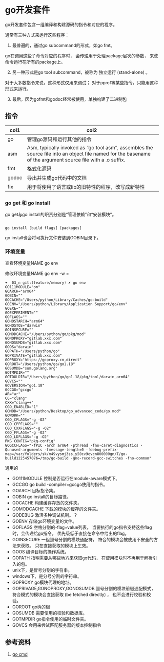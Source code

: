 # go开发套件

go开发套件包含一组编译和构建源码的指令和对应的程序。

通常有三种方式来运行这些程序：

1. 最普遍的，通过go subcommand的形式，如go fmt。

go在调用这些子命令对应的程序时， 会传递用于处理package层次的参数， 来使命令运行在所有的package上。

2. 另一种形式是go tool subcommand，被称为 独立运行 (stand-alone) 。

对于大多数指令来说，这种形式仅用来调试； 对于pprof等某些指令，只能用这种形式来运行。

3. 最后，因为gofmt和godoc经常被使用，单独构建了二进制包

## 指令


| col1  | col2                                                                                                                                                          |
| ----- | ------------------------------------------------------------------------------------------------------------------------------------------------------------- |
| go    | 管理go源码和运行其他的指令                                                                                                                                    |
| asm   | Asm, typically invoked as “go tool asm”, assembles the source file into an object file named for the basename of the argument source file with a .o suffix. |
| fmt   | 格式化源码                                                                                                                                                    |
| godoc | 导出并生成go代码中的文档                                                                                                                                      |
| fix   | 用于将使用了语言或lib的旧特性的程序，改写成新特性                                                                                                             |



### go get 和 go install

go get与go install的职责分别是“管理依赖”和“安装模块”。

```shell

go install [build flags] [packages]
```
go install也会将可执行文件安装到GOBIN目录下。



### 环境变量

查看环境变量NAME go env <NAME>

修改环境变量NAME go env -w <NAME>=<VALUE>

```shell
➜  03_n git:(feature/memory) ✗ go env                         
GO111MODULE="on"
GOARCH="arm64"
GOBIN=""
GOCACHE="/Users/python/Library/Caches/go-build"
GOENV="/Users/python/Library/Application Support/go/env"
GOEXE=""
GOEXPERIMENT=""
GOFLAGS=""
GOHOSTARCH="arm64"
GOHOSTOS="darwin"
GOINSECURE=""
GOMODCACHE="/Users/python/go/pkg/mod"
GONOPROXY="gitlab.xxx.com"
GONOSUMDB="gitlab.xxx.com"
GOOS="darwin"
GOPATH="/Users/python/go"
GOPRIVATE="gitlab.xxx.com"
GOPROXY="https://goproxy.cn,direct"
GOROOT="/Users/python/go/go1.18"
GOSUMDB="sum.golang.org"
GOTMPDIR=""
GOTOOLDIR="/Users/python/go/go1.18/pkg/tool/darwin_arm64"
GOVCS=""
GOVERSION="go1.18"
GCCGO="gccgo"
AR="ar"
CC="clang"
CXX="clang++"
CGO_ENABLED="1"
GOMOD="/Users/python/Desktop/go_advanced_code/go.mod"
GOWORK=""
CGO_CFLAGS="-g -O2"
CGO_CPPFLAGS=""
CGO_CXXFLAGS="-g -O2"
CGO_FFLAGS="-g -O2"
CGO_LDFLAGS="-g -O2"
PKG_CONFIG="pkg-config"
GOGCCFLAGS="-fPIC -arch arm64 -pthread -fno-caret-diagnostics -Qunused-arguments -fmessage-length=0 -fdebug-prefix-map=/var/folders/sk/m49vysmj3ss_y50cv9cvcn800000gn/T/go-build1225457076=/tmp/go-build -gno-record-gcc-switches -fno-common"

```
通用的

- GO111MODULE 控制是否运行在module-aware模式下。
- GCCGO go build -compiler=gccgo使用的指令。
- GOARCH 目标指令集。
- GOBIN go install的目标路径。
- GOCACHE 构建缓存存放的文件夹。
- GOMODCACHE 下载的模块的缓存的文件夹。
- GODEBUG 激活多种调试机制。？
- GOENV 存储go环境变量的文件。
- GOFLAGS 空格分割的-flag=value列表， 当要执行的go指令支持这些flag时，会传递给go指令。 优先级低于直接在命令中给出的flag。
- GOINSECURE 一组逗号分割的模块通配符， 符合的模块会被使用不安全的方法来获取。 只在直接获取的模块上生效。
- GOOS 编译目标的操作系统。
- GOPATH 指明需要从哪些地方来获取go代码， 在使用模块时不再用于解析引入的包。
- unix下，是冒号分割的字符串。
- windows下，是分号分割的字符串。
- GOPROXY go模块代理的地址。
- GOPRIVAGE,GONOPROXY,GONOSUMDB 逗号分割的模块前缀通配模式， 符合模式的模块会直接获取 (be fetched directly) ， 也不会进行校验和校验。
- GOROOT go树的根
- GOSUMDB 需要使用的校验和数据库。
- GOTMPDIR go指令使用的临时文件夹。
- GOVCS 会用来尝试匹配服务器的版本控制指令

## 参考资料

1. [go cmd](https://pkg.go.dev/cmd)
